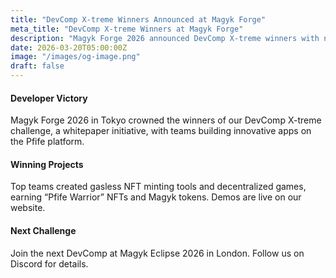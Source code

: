 ```yaml
---
title: "DevComp X-treme Winners Announced at Magyk Forge"
meta_title: "DevComp X-treme Winners at Magyk Forge"
description: "Magyk Forge 2026 announced DevComp X-treme winners with new Pfife-based apps."
date: 2026-03-20T05:00:00Z
image: "/images/og-image.png"
draft: false
---
```


#### Developer Victory

Magyk Forge 2026 in Tokyo crowned the winners of our DevComp X-treme challenge, a whitepaper initiative, with teams building innovative apps on the Pfife platform.

#### Winning Projects

Top teams created gasless NFT minting tools and decentralized games, earning “Pfife Warrior” NFTs and Magyk tokens. Demos are live on our website.

#### Next Challenge

Join the next DevComp at Magyk Eclipse 2026 in London. Follow us on Discord for details.
